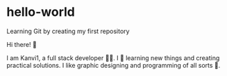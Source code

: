 # hello-world
Learning Git by creating my first repository

Hi there! 👋

I am Kanvi1, a full stack developer 🧑‍💻. 
I 💖 learning new things and creating practical solutions.
I like graphic designing and programming of all sorts 🐍.
